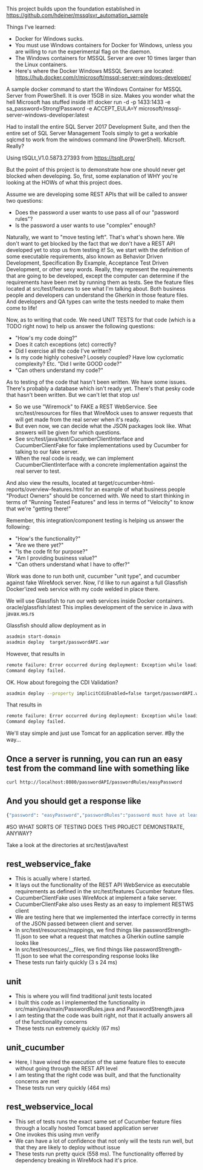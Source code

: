 This project builds upon the foundation established in https://github.com/hdeiner/mssqlsvr_automation_sample

Things I've learned:
* Docker for Windows sucks.
* You must use Windows containers for Docker for Windows, unless you are willing to run the experimental flag on the daemon.  
* The Windows containers for MSSQL Server are over 10 times larger than the Linux containers.  
* Here's where the Docker Windows MSSQL Servers are located:  https://hub.docker.com/r/microsoft/mssql-server-windows-developer/

A sample docker command to start the Windows Container for MSSQL Server from PowerShell.  It is over 15GB in size.  Makes you wonder what the hell Microsoft has stuffed inside it!!
docker run -d -p 1433:1433 -e sa_password=Strong!Password -e ACCEPT_EULA=Y microsoft/mssql-server-windows-developer:latest  

Had to install the entire SQL Server 2017 Development Suite, and then the entire set of SQL Server Management Tools simply to get a workable sqlcmd to work from the windows command line (PowerShell).  Micrsoft.  Really?

Using tSQLt_V1.0.5873.27393 from https://tsqlt.org/

But the point of this project is to demonstrate how one should never get blocked when developing.  So, first, some explanation of WHY you're looking at the HOWs of what this project does.

Assume we are developing some REST APIs that will be called to answer two questions:
* Does the password a user wants to use pass all of our "password rules"?
* Is the password a user wants to use "complex" enough?

Naturally, we want to "move testing left".  That's what's shown here.  We don't want to get blocked by the fact that we don't have a REST API developed yet to stop us from testing it!  So, we start with the definition of some executable requirements, also known as Behavior Driven Development, Specification By Example, Acceptance Test Driven Development, or other sexy words.  Really, they represent the requirements that are going to be developed, except the computer can determine if the requirements have been met by running them as tests.  See the feature files located at src/test/features to see what I'm talking about.  Both business people and developers can understand the Gherkin in those feature files.  And developers and QA types can write the tests needed to make them come to life!

Now, as to writing that code.  We need UNIT TESTS for that code (which is a TODO right now) to help us answer the following questions:
* "How's my code doing?"
* Does it catch exceptions (etc) correctly?
* Did I exercise all the code I've written?
* Is my code highly cohesive?  Loosely coupled?  Have low cyclomatic complexity?  Etc.  "Did I write GOOD code?"
* "Can others understand my code?" 

As to testing of the code that hasn't been written.  We have some issues.  There's probably a database which isn't ready yet.  There's that pesky code that hasn't been written.  But we can't let that stop us!
* So we use "Wiremock" to FAKE a REST WebService.  See src/test/resources for files that WireMock uses to answer requests that will get made from the real server when it's ready.
* But even now, we can decide what the JSON packages look like.  What answers will be given for which questions.
* See src/test/java/test/CucumberClientInterface and CucumberClientFake for fake implementations used by Cucumber for talking to our fake server.
* When the real code is ready, we can implement CucumberClientInterface with a concrete implementation against the real server to test.

And also view the results, located at target/cucumber-html-reports/overview-features.html for an example of what business people "Product Owners" should be concerned with.  We need to start thinking in terms of "Running Tested Features" and less in terms of "Velocity" to know that we're "getting there!"

Remember, this integration/component testing is helping us answer the following:
* "How's the functionality?"
* "Are we there yet?"
* "Is the code fit for purpose?"
* "Am I providing business value?"
* "Can others understand what I have to offer?"

Work was done to run both unit, cucumber "unit type", and cucumber against fake WireMock server.  Now, I'd like to run against a full Glassfish Docker'ized web service with my code welded in place there.

We will use Glassfish to run our web services inside Docker containers.  oracle/glassfish:latest  This implies development of the service in Java with javax.ws.rs

Glassfish should allow deployment as in
```bash
asadmin start-domain
asadmin deploy  target/passwordAPI.war
``` 
However, that results in  
```bash
remote failure: Error occurred during deployment: Exception while loading the app : CDI deployment failure:Error instantiating :org.hibernate.validator.cdi.internal.ValidationExtension. Please see server.log for more details.
Command deploy failed.
```
OK.  How about foregoing the CDI Validation?
```bash
asadmin deploy --property implicitCdiEnabled=false target/passwordAPI.war
``` 
That results in 
```bash
remote failure: Error occurred during deployment: Exception while loading the app : java.lang.IllegalStateException: ContainerBase.addChild: start: org.apache.catalina.LifecycleException: org.apache.catalina.LifecycleException: java.lang.ClassNotFoundException: org.joda.time.ReadableInstant. Please see server.log for more details.
Command deploy failed.
```
We'll stay simple and just use Tomcat for an application server.
#By the way...
## Once a server is running, you can run an easy test from the command line with something like
```bash
curl http://localhost:8080/passwordAPI/passwordRules/easyPassword
```

## And you should get a response like
```bash
{"password": "easyPassword","passwordRules":"password must have at least 1 digit in it"}``
```

#SO WHAT SORTS OF TESTING DOES THIS PROJECT DEMONSTRATE, ANYWAY?

Take a look at the directories at src/test/java/test

## rest_webservice_fake  
* This is acually where I started.  
* It lays out the functionality of the REST API WebService as executable requirements as defined in the src/test/features Cucumber feature files.
* CucumberClientFake uses WireMock at implement a fake server.
* CucumberClientFake also uses Resty as an easy to implement RESTWS client
* We are testing here that we implemented the interface correctly in terms of the JSON passed between client and server.
* In src/test/resources/mappings, we find things like passwordStrength-11.json to see what a request that matches a Gherkin outline sample looks like
* In src/test/resources/__files, we find things like passwordStrength-11.json to see what the corresponding response looks like
* These tests run fairly quickly (3 s 24 ms)

## unit  
* This is where you will find traditional junit tests located
* I built this code as I implemented the functionality in src/main/java/main/PasswordRules.java and PasswordStrength.java
* I am testing that the code was built right, not that it actually answers all of the functionality concerns
* These tests run extremely quickly (67 ms)

## unit_cucumber  
* Here, I have wired the execution of the same feature files to execute without going through the REST API level
* I am testing that the right code was built, and that the functionality concerns are met
* These tests run very quickly (464 ms)

## rest_webservice_local  
* This set of tests runs the exact same set of Cucumber feature files through a locally hosted Tomcat based application server  
* One invokes this using mvn verify
* We can have a lot of confidence that not only will the tests run well, but that they are likely to deploy without issue
* These tests run pretty quick (558 ms).  The functionality offerred by dependency breaking in WireMock had it's price.
